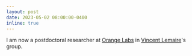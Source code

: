 ```yaml
---
layout: post
date: 2023-05-02 08:00:00-0400
inline: true
---
```


I am now a postdoctoral researcher at [Orange Labs](https://hellofuture.orange.com/fr/) in [Vincent Lemaire](http://vincentlemaire-labs.fr/)'s group.